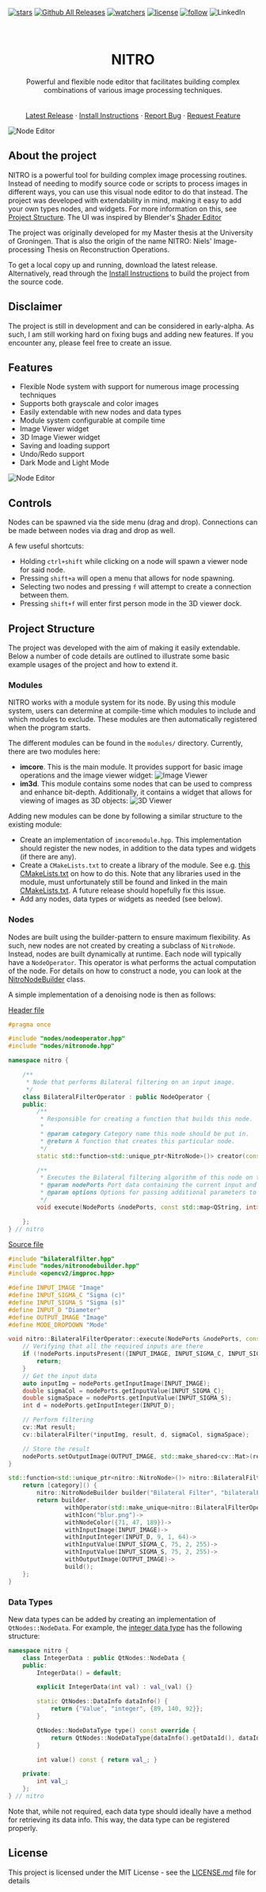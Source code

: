 <a name="readme-top"></a>

[![stars](https://img.shields.io/github/stars/bugelniels/nitro.svg?style=for-the-badge)]()
[![Github All Releases](https://img.shields.io/github/downloads/BugelNiels/nitro/total.svg?style=for-the-badge)]()
[![watchers](https://img.shields.io/github/watchers/bugelniels/nitro.svg?style=for-the-badge)]()
[![license](https://img.shields.io/github/license/bugelniels/nitro.svg?style=for-the-badge)]()
[![follow](https://img.shields.io/github/followers/bugelniels.svg?style=for-the-badge&label=Follow&maxAge=2592000)]()
![LinkedIn](https://img.shields.io/badge/-LinkedIn-black.svg?style=for-the-badge&logo=linkedin&colorB=555]https://linkedin.com/in/nielsbugel)

<br />
<div align="center">
<h1 align="center">NITRO</h3>

  <p align="center">
    Powerful and flexible node editor that facilitates building complex combinations of various image processing techniques.
    <br />
    <br />
    <br />
    <a href="">Latest Release</a>
    ·
    <a href="https://github.com/BugelNiels/nitro/blob/main/INSTALL.md">Install Instructions</a>
    ·
    <a href="https://github.com/BugelNiels/nitro/issues">Report Bug</a>
    ·
    <a href="https://github.com/BugelNiels/nitro/issues">Request Feature</a>
  </p>
</div>


![Node Editor](screenshots/front.png)

## About the project

NITRO is a powerful tool for building complex image processing routines. Instead of needing to modify source code or
scripts to process images in different ways, you can use this visual node editor to do that instead. The project was
developed with extendability in mind, making it easy to add your own types nodes, and widgets. For more information on
this, see [Project Structure](#project-structure). The UI was inspired by
Blender's [Shader Editor](https://docs.blender.org/manual/en/latest/editors/shader_editor.html)

The project was originally developed for my Master thesis at the University of Groningen. That is also the origin of the
name NITRO: Niels' Image-processing Thesis on Reconstruction Operations.

To get a local copy up and running, download the latest release. Alternatively, read through
the [Install Instructions](INSTALL.md) to build the project from the source code.

## Disclaimer

The project is still in development and can be considered in early-alpha. As such, I am still working hard on fixing
bugs and adding new features.
If you encounter any, please feel free to create an issue.

## Features

- Flexible Node system with support for numerous image processing techniques
- Supports both grayscale and color images
- Easily extendable with new nodes and data types
- Module system configurable at compile time
- Image Viewer widget
- 3D Image Viewer widget
- Saving and loading support
- Undo/Redo support
- Dark Mode and Light Mode

![Node Editor](screenshots/demo.gif)

## Controls

Nodes can be spawned via the side menu (drag and drop). Connections can be made between nodes via drag and drop as well.

A few useful shortcuts:

- Holding `ctrl+shift` while clicking on a node will spawn a viewer node for said node.
- Pressing `shift+a` will open a menu that allows for node spawning.
- Selecting two nodes and pressing `f` will attempt to create a connection between them.
- Pressing `shift+f` will enter first person mode in the 3D viewer dock.

## Project Structure

The project was developed with the aim of making it easily extendable. Below a number of code details are outlined to
illustrate some basic example usages of the project and how to extend it.

### Modules

NITRO works with a module system for its node. By using this module system, users can determine at compile-time which
modules to include and which modules to exclude. These modules are then automatically registered when the program
starts.

The different modules can be found in the `modules/` directory. Currently, there are two modules here:

- **imcore**. This is the main module. It provides support for basic image operations and the image viewer
  widget: ![Image Viewer](screenshots/imviewer.gif)
- **im3d**. This module contains some nodes that can be used to compress and enhance bit-depth. Additionally, it
  contains a widget that allows for viewing of images as 3D objects: ![3D Viewer](screenshots/3dviewer.gif)

Adding new modules can be done by following a similar structure to the existing module:

- Create an implementation of `imcoremodule.hpp`. This implementation should register the new nodes, in addition to the
  data types and widgets (if there are any).
- Create a `CMakeLists.txt` to create a library of the module. See
  e.g. [this CMakeLists.txt](modules/imcore/CMakeLists.txt) on how to do this.
  Note that any libraries used in the module, must unfortunately still be found and linked in the
  main [CMakeLists.txt](CMakeLists.txt). A future release should hopefully fix this issue.
- Add any nodes, data types or widgets as needed (see below).

### Nodes

Nodes are built using the builder-pattern to ensure maximum flexibility. As such, new nodes are not created by creating
a subclass of `NitroNode`. Instead, nodes are built dynamically at runtime.
Each node will typically have a `NodeOperator`. This operator is what performs the actual computation of the node.
For details on how to construct a node, you can look at the [NitroNodeBuilder](include/nodes/nitronodebuilder.hpp)
class.

A simple implementation of a denoising node is then as follows:

[Header file](modules/imcore/src/nodes/filters/bilateralfilter.hpp)

```c++
#pragma once

#include "nodes/nodeoperator.hpp"
#include "nodes/nitronode.hpp"

namespace nitro {

    /**
     * Node that performs Bilateral filtering on an input image.
     */
    class BilateralFilterOperator : public NodeOperator {
    public:
        /**
         * Responsible for creating a function that builds this node.
         *
         * @param category Category name this node should be put in.
         * @return A function that creates this particular node.
         */
        static std::function<std::unique_ptr<NitroNode>()> creator(const QString &category);

        /**
         * Executes the Bilateral filtering algorithm of this node on the current input data.
         * @param nodePorts Port data containing the current input and output information.
         * @param options Options for passing additional parameters to the algorithm. Currently unused.
         */
        void execute(NodePorts &nodePorts, const std::map<QString, int> &options) const override;

    };
} // nitro

```

[Source file](modules/imcore/src/nodes/filters/bilateralfilter.cpp)

```c++
#include "bilateralfilter.hpp"
#include "nodes/nitronodebuilder.hpp"
#include <opencv2/imgproc.hpp>

#define INPUT_IMAGE "Image"
#define INPUT_SIGMA_C "Sigma (c)"
#define INPUT_SIGMA_S "Sigma (s)"
#define INPUT_D "Diameter"
#define OUTPUT_IMAGE "Image"
#define MODE_DROPDOWN "Mode"

void nitro::BilateralFilterOperator::execute(NodePorts &nodePorts, const std::map<QString, int> &options) const {
    // Verifying that all the required inputs are there
    if (!nodePorts.inputsPresent({INPUT_IMAGE, INPUT_SIGMA_C, INPUT_SIGMA_S, INPUT_D})) {
        return;
    }
    // Get the input data
    auto inputImg = nodePorts.getInputImage(INPUT_IMAGE);
    double sigmaCol = nodePorts.getInputValue(INPUT_SIGMA_C);
    double sigmaSpace = nodePorts.getInputValue(INPUT_SIGMA_S);
    int d = nodePorts.getInputInteger(INPUT_D);

    // Perform filtering
    cv::Mat result;
    cv::bilateralFilter(*inputImg, result, d, sigmaCol, sigmaSpace);

    // Store the result
    nodePorts.setOutputImage(OUTPUT_IMAGE, std::make_shared<cv::Mat>(result));
}

std::function<std::unique_ptr<nitro::NitroNode>()> nitro::BilateralFilterOperator::creator(const QString &category) {
    return [category]() {
        nitro::NitroNodeBuilder builder("Bilateral Filter", "bilateralFilter", category);
        return builder.
                withOperator(std::make_unique<nitro::BilateralFilterOperator>())->
                withIcon("blur.png")->
                withNodeColor({71, 47, 189})->
                withInputImage(INPUT_IMAGE)->
                withInputInteger(INPUT_D, 9, 1, 64)->
                withInputValue(INPUT_SIGMA_C, 75, 2, 255)->
                withInputValue(INPUT_SIGMA_S, 75, 2, 255)->
                withOutputImage(OUTPUT_IMAGE)->
                build();
    };
}
```

### Data Types

New data types can be added by creating an implementation of `QtNodes::NodeData`. For example,
the [integer data type](include/nodes/datatypes/integerdata.hpp) has the following structure:

```c++
namespace nitro {
    class IntegerData : public QtNodes::NodeData {
    public:
        IntegerData() = default;

        explicit IntegerData(int val) : val_(val) {}

        static QtNodes::DataInfo dataInfo() {
            return {"Value", "integer", {89, 140, 92}};
        }

        QtNodes::NodeDataType type() const override {
            return QtNodes::NodeDataType{dataInfo().getDataId(), dataInfo().getDataName()};
        }

        int value() const { return val_; }

    private:
        int val_;
    };
} // nitro
```

Note that, while not required, each data type should ideally have a method for retrieving its data info. This way, the
data type can be registered properly.

## License

This project is licensed under the MIT License - see the [LICENSE.md](LICENSE.md) file for details

